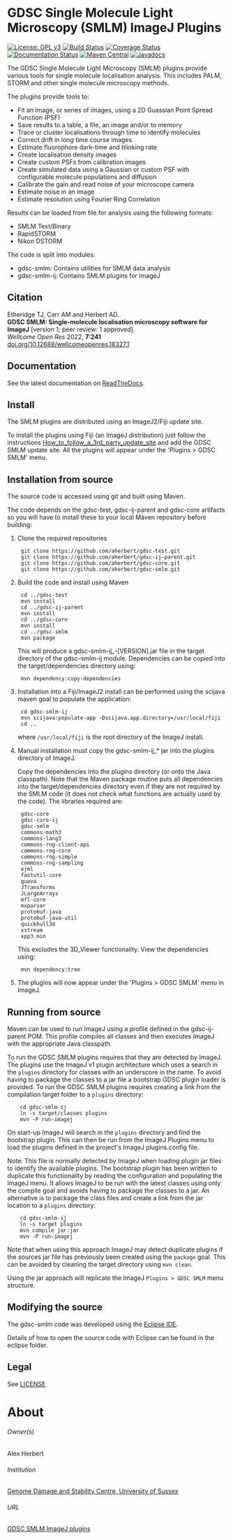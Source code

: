 GDSC Single Molecule Light Microscopy (SMLM) ImageJ Plugins
===========================================================

[![License: GPL v3](https://img.shields.io/badge/License-GPLv3-blue.svg)](https://www.gnu.org/licenses/gpl-3.0)
[![Build Status](https://github.com/aherbert/gdsc-smlm/actions/workflows/build.yml/badge.svg)](https://github.com/aherbert/gdsc-smlm/actions/workflows/build.yml)
[![Coverage Status](https://codecov.io/gh/aherbert/gdsc-smlm/branch/master/graph/badge.svg)](https://app.codecov.io/gh/aherbert/gdsc-smlm)
[![Documentation Status](https://readthedocs.org/projects/gdsc-smlm/badge/?version=latest)](https://gdsc-smlm.readthedocs.io/en/latest/?badge=latest)
[![Maven Central](https://maven-badges.herokuapp.com/maven-central/uk.ac.sussex.gdsc/gdsc-smlm/badge.svg)](https://maven-badges.herokuapp.com/maven-central/uk.ac.sussex.gdsc/gdsc-smlm/)
[![Javadocs](https://javadoc.io/badge2/uk.ac.sussex.gdsc/gdsc-smlm/javadoc.svg)](https://javadoc.io/doc/uk.ac.sussex.gdsc/gdsc-smlm)

The GDSC Single Molecule Light Microscopy (SMLM) plugins provide various tools
for single molecule localisation analysis. This includes PALM, STORM and other
single molecule microscopy methods.

The plugins provide tools to:

- Fit an image, or series of images, using a 2D Guassian Point Spread Function
(PSF)
- Save results to a table, a file, an image and/or to memory
- Trace or cluster localisations through time to identify molecules
- Correct drift in long time course images
- Estimate fluorophore dark-time and blinking rate
- Create localisation density images
- Create custom PSFs from calibration images
- Create simulated data using a Gaussian or custom PSF with configurable
molecule populations and diffusion
- Calibrate the gain and read noise of your microscope camera
- Estimate noise in an image
- Estimate resolution using Fourier Ring Correlation

Results can be loaded from file for analysis using the following formats:

- SMLM Text/Binary
- RapidSTORM
- Nikon DSTORM

The code is split into modules:

- gdsc-smlm: Contains utilities for SMLM data analysis
- gdsc-smlm-ij: Contains SMLM plugins for ImageJ


Citation
--------

Etheridge TJ, Carr AM and Herbert AD.  
**GDSC SMLM: Single-molecule localisation microscopy software for ImageJ** \[version 1; peer review: 1 approved\].  
*Wellcome Open Res* 2022, **7:241**  
[doi.org/10.12688/wellcomeopenres.18327.1](https://doi.org/10.12688/wellcomeopenres.18327.1)


Documentation
-------------

See the latest documentation on [ReadTheDocs](https://gdsc-smlm.readthedocs.io).


Install
-------

The SMLM plugins are distributed using an ImageJ2/Fiji update site.

To install the plugins using Fiji (an ImageJ distribution) just follow the
instructions [How_to_follow_a_3rd_party_update_site](http://fiji.sc/How_to_follow_a_3rd_party_update_site)
and add the GDSC SMLM update site. All the plugins will appear under the 'Plugins > GDSC SMLM' menu.


Installation from source
------------------------

The source code is accessed using git and built using Maven.

The code depends on the gdsc-test, gdsc-ij-parent and gdsc-core artifacts so
you will have to install these to your local Maven repository before building:

1. Clone the required repositories

        git clone https://github.com/aherbert/gdsc-test.git
        git clone https://github.com/aherbert/gdsc-ij-parent.git
        git clone https://github.com/aherbert/gdsc-core.git
        git clone https://github.com/aherbert/gdsc-smlm.git

1. Build the code and install using Maven

        cd ../gdsc-test
        mvn install
        cd ../gdsc-ij-parent
        mvn install
        cd ../gdsc-core
        mvn install
        cd ../gdsc-smlm
        mvn package

   This will produce a gdsc-smlm-ij_-[VERSION].jar file in the target directory
   of the gdsc-smlm-ij module.  Dependencies can be copied into the
   target/dependencies directory using:

        mvn dependency:copy-dependencies

1. Installation into a Fiji/ImageJ2 install can be performed using the scijava
maven goal to populate the application:

        cd gdsc-smlm-ij
        mvn scijava:populate-app -Dscijava.app.directory=/usr/local/fiji
        cd ..

   where `/usr/local/fiji` is the root directory of the ImageJ install.

1. Manual installation must copy the gdsc-smlm-ij_* jar into the plugins
directory of ImageJ.

   Copy the dependencies into the plugins directory (or onto the Java
   classpath). Note that the Maven package routine puts all dependencies into
   the target/dependencies directory even if they are not required by the SMLM code
   (it does not check what functions are actually used by the code). The libraries
   required are:

        gdsc-core
        gdsc-core-ij
        gdsc-smlm
        commons-math3
        commons-lang3
        commons-rng-client-api
        commons-rng-core
        commons-rng-simple
        commons-rng-sampling
        ejml
        fastutil-core
        guava
        JTransforms
        JLargeArrays
        mfl-core
        mxparser
        protobuf-java
        protobuf-java-util
        quickhull3d
        xstream
        xpp3_min

   This excludes the 3D_Viewer functionality. View the dependencies using:

        mvn dependency:tree

1. The plugins will now appear under the 'Plugins > GDSC SMLM' menu in ImageJ.


Running from source
-------------------

Maven can be used to run ImageJ using a profile defined in the gdsc-ij-parent POM.
This profile compiles all classes and then executes ImageJ with the appropriate Java
classpath.

To run the GDSC SMLM plugins requires that they are detected by ImageJ. The plugins
use the ImageJ v1 plugin architecture which uses a search in the `plugins`
directory for classes with an underscore in the name. To avoid having to package the
classes to a jar file a bootstrap GDSC plugin loader is provided. To run
the GDSC SMLM plugins requires creating a link from the compilation target folder to
a `plugins` directory:


        cd gdsc-smlm-ij
        ln -s target/classes plugins
        mvn -P run-imagej

On start-up ImageJ will search in the `plugins` directory and find the bootstrap
plugin. This can then be run from the ImageJ Plugins menu to load the plugins
defined in the project's ImageJ plugins.config file.

Note: This file is normally detected by ImageJ when loading plugin jar files to
identify the available plugins. The bootstrap plugin has been written to duplicate
this functionality by reading the configuration and populating the ImageJ menu. It
allows ImageJ to be run with the latest classes using only the compile goal and
avoids having to package the classes to a jar. An alternative is to package the class
files and create a link from the jar location to a `plugins` directory:

        cd gdsc-smlm-ij
        ln -s target plugins
        mvn compile jar:jar
        mvn -P run-imagej

Note that when using this approach ImageJ may detect duplicate plugins if the sources
jar file has previously been created using the `package` goal. This can be avoided
by cleaning the target directory using `mvn clean`.

Using the jar approach will replicate the ImageJ `Plugins > GDSC SMLM` menu
structure.


Modifying the source
--------------------

The gdsc-smlm code was developed using the [Eclipse IDE](https://eclipse.org/).

Details of how to open the source code with Eclipse can be found in the eclipse
folder.


Legal
-----

See [LICENSE](LICENSE.txt)


# About #

###### Owner(s) ######
Alex Herbert

###### Institution ######
[Genome Damage and Stability Centre, University of Sussex](http://www.sussex.ac.uk/gdsc/)

###### URL ######
[GDSC SMLM ImageJ plugins](https://gdsc-smlm.readthedocs.io/en/latest/)
